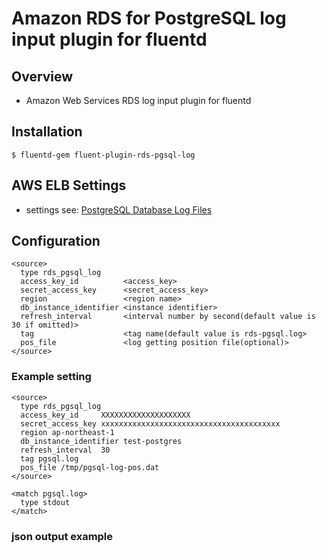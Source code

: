 # Amazon RDS for PostgreSQL log input plugin for fluentd

## Overview
- Amazon Web Services RDS log input plugin for fluentd

## Installation

    $ fluentd-gem fluent-plugin-rds-pgsql-log

## AWS ELB Settings
- settings see: [PostgreSQL Database Log Files](http://docs.aws.amazon.com/AmazonRDS/latest/UserGuide/USER_LogAccess.Concepts.PostgreSQL.html)

## Configuration

```config
<source>
  type rds_pgsql_log
  access_key_id          <access_key>
  secret_access_key      <secret_access_key>
  region                 <region name>
  db_instance_identifier <instance identifier>
  refresh_interval       <interval number by second(default value is 30 if omitted)>
  tag                    <tag name(default value is rds-pgsql.log>
  pos_file               <log getting position file(optional)>
</source>
```

### Example setting
```config
<source>
  type rds_pgsql_log
  access_key_id     XXXXXXXXXXXXXXXXXXXX
  secret_access_key xxxxxxxxxxxxxxxxxxxxxxxxxxxxxxxxxxxxxxxx
  region ap-northeast-1
  db_instance_identifier test-postgres
  refresh_interval  30
  tag pgsql.log
  pos_file /tmp/pgsql-log-pos.dat
</source>

<match pgsql.log>
  type stdout
</match>
```

### json output example
```
```

